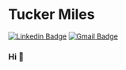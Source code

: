 # Tucker Miles
[![Linkedin Badge](https://img.shields.io/badge/-tmiles2-blue?style=flat-square&logo=Linkedin&logoColor=white&link=https://www.linkedin.com/in/tmiles2/)](https://www.linkedin.com/in/tmiles2/) [![Gmail Badge](https://img.shields.io/badge/-tmiles7@vols.utk.edu-c14438?style=flat-square&logo=Gmail&logoColor=white&link=mailto:tmiles7@vols.utk.edu)](mailto:tmiles7@vols.utk.edu)

### Hi 👋


<!--
**tuckermiles70/tuckermiles70** is a ✨ _special_ ✨ repository because its `README.md` (this file) appears on your GitHub profile.

Here are some ideas to get you started:

- 🔭 I’m currently working on ...
- 🌱 I’m currently learning ...
- 👯 I’m looking to collaborate on ...
- 🤔 I’m looking for help with ...
- 💬 Ask me about ...
- 📫 How to reach me: ...
- 😄 Pronouns: ...
- ⚡ Fun fact: ...
-->
